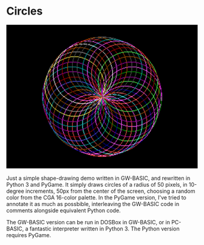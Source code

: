# Circles

![Screenshot](img/circles.png)

Just a simple shape-drawing demo written in GW-BASIC, and rewritten in Python 3 and PyGame.
It simply draws circles of a radius of 50 pixels, in 10-degree increments, 50px from the
center of the screen, choosing a random color from the CGA 16-color palette.  In the PyGame version,
I've tried to annotate it as much as possbible, interleaving the GW-BASIC code in comments alongside 
equivalent Python code.

The GW-BASIC version can be run in DOSBox in GW-BASIC, or in PC-BASIC, a fantastic
interpreter written in Python 3.  The Python version requires PyGame.

